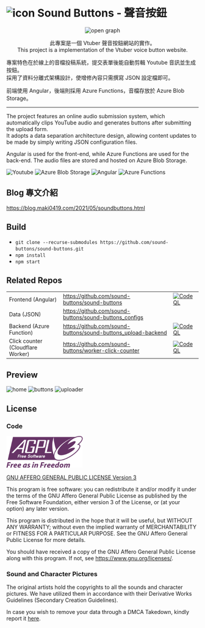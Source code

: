 # ![icon](https://github.com/sound-buttons/sound-buttons/blob/master/src/assets/img/favicon/favicon-32x32.png?raw=true) Sound Buttons - 聲音按鈕

<p align="center">
  <img src="https://github.com/sound-buttons/.github/assets/16995691/e0851a90-9ef7-42b0-9c61-2f4b79c085a9" alt="open graph" width="500" />
</p>

<p align="center">
  此專案是一個 Vtuber 聲音按鈕網站的實作。<br>
  This project is a implementation of the Vtuber voice button website.
</p>

專案特色在於線上的音檔投稿系統，提交表單後能自動剪輯 Youtube 音訊並生成按鈕。  
採用了資料分離式架構設計，使增修內容只需撰寫 JSON 設定檔即可。

前端使用 Angular，後端則採用 Azure Functions，音檔存放於 Azure Blob Storage。

---

The project features an online audio submission system, which automatically clips YouTube audio and generates buttons after submitting the upload form.  
It adopts a data separation architecture design, allowing content updates to be made by simply writing JSON configuration files.

Angular is used for the front-end, while Azure Functions are used for the back-end. The audio files are stored and hosted on Azure Blob Storage.

![Youtube](https://img.shields.io/static/v1?style=for-the-badge&message=YouTube&color=FF0000&logo=YouTube&logoColor=FFFFFF&label=) ![Azure Blob Storage](https://img.shields.io/static/v1?style=for-the-badge&message=Azure+Blob+Storage&color=0089D6&logo=Microsoft+Azure&logoColor=FFFFFF&label=) ![Angular](https://img.shields.io/static/v1?style=for-the-badge&message=Angular&color=DD0031&logo=Angular&logoColor=FFFFFF&label=) ![Azure Functions](https://img.shields.io/static/v1?style=for-the-badge&message=Azure+Functions&color=0062AD&logo=Azure+Functions&logoColor=FFFFFF&label=)

## Blog 專文介紹

<https://blog.maki0419.com/2021/05/soundbuttons.html>

## Build

- `git clone --recurse-submodules https://github.com/sound-buttons/sound-buttons.git`
- `npm install`
- `npm start`

## Related Repos

|                                   |                                                                 |                                                                                                                                                                                                                                                 |
| --------------------------------- | --------------------------------------------------------------- | ----------------------------------------------------------------------------------------------------------------------------------------------------------------------------------------------------------------------------------------------- |
| Frontend (Angular)                | <https://github.com/sound-buttons/sound-buttons>                | [![CodeQL](https://github.com/sound-buttons/sound-buttons/actions/workflows/codeql.yml/badge.svg)](https://github.com/sound-buttons/sound-buttons/actions/workflows/codeql.yml)                                                                 |
| Data (JSON)                       | <https://github.com/sound-buttons/sound-buttons_configs>        |                                                                                                                                                                                                                                                 |
| Backend (Azure Function)          | <https://github.com/sound-buttons/sound-buttons_upload-backend> | [![CodeQL](https://github.com/sound-buttons/sound-buttons_upload-backend/actions/workflows/github-code-scanning/codeql/badge.svg)](https://github.com/sound-buttons/sound-buttons_upload-backend/actions/workflows/github-code-scanning/codeql) |
| Click counter (Cloudflare Worker) | <https://github.com/sound-buttons/worker-click-counter>         | [![CodeQL](https://github.com/sound-buttons/worker-click-counter/actions/workflows/github-code-scanning/codeql/badge.svg)](https://github.com/sound-buttons/worker-click-counter/actions/workflows/github-code-scanning/codeql)                 |

## Preview

![home](https://github.com/sound-buttons/.github/assets/16995691/b0e20dd5-464e-43de-af2e-8f720ca873ae)
![buttons](https://github.com/sound-buttons/.github/assets/16995691/3322ab1f-e6f5-4d53-a3d9-d85af69dd6de)
![uploader](https://github.com/sound-buttons/.github/assets/16995691/4a19f163-dd70-4498-a848-eaeec2276440)

## License

### Code

<img src="https://github.com/sound-buttons/sound-buttons/raw/master/src/assets/img/AGPLv3_Logo.svg" alt="open graph" width="200" />

[GNU AFFERO GENERAL PUBLIC LICENSE Version 3](./LICENSE)

This program is free software: you can redistribute it and/or modify it under the terms of the GNU Affero General Public License as published by the Free Software Foundation, either version 3 of the License, or (at your option) any later version.

This program is distributed in the hope that it will be useful, but WITHOUT ANY WARRANTY; without even the implied warranty of MERCHANTABILITY or FITNESS FOR A PARTICULAR PURPOSE. See the GNU Affero General Public License for more details.

You should have received a copy of the GNU Affero General Public License along with this program. If not, see <https://www.gnu.org/licenses/>.

### Sound and Character Pictures

The original artists hold the copyrights to all the sounds and character pictures. We have utilized them in accordance with their Derivative Works Guidelines (Secondary Creation Guidelines).

In case you wish to remove your data through a DMCA Takedown, kindly report it [here](https://github.com/sound-buttons/sound-buttons_configs/discussions/3).
